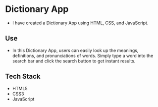 # Dictionary App
- I have created a Dictionary App using HTML, CSS, and JavaScript.

## Use
- In this Dictionary App, users can easily look up the meanings, definitions, and pronunciations of words. Simply   type a word into the search bar and click the search button to get instant results.

## Tech Stack
- HTML5
- CSS3
- JavaScript

